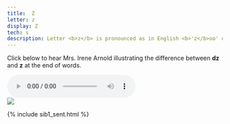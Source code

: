```yaml
---
title:  Z
letter: z
display: Z
tech: s
description: Letter <b>z</b> is pronounced as in English <b>'z</b>oo' or <b>'z</b>ip'. This sound occurs only at the end of a syllable.
---
```





Click below to hear Mrs. Irene Arnold illustrating the difference between <b>dz</b> and <b>z</b> at the end of words.


<div class="audiobox">
<div class="audio">
<audio controls src="{{ site.baseurl }}/assets/audio/dz_z_comp.mp3" type="audio/mpeg">Your browser does not support the audio element.</audio>
</div>
<div class="text">
<img src="{{ site.baseurl }}/assets/gif/dz_z_comp.gif" border="0" />
</div>
</div>

{% include sib1_sent.html %}
